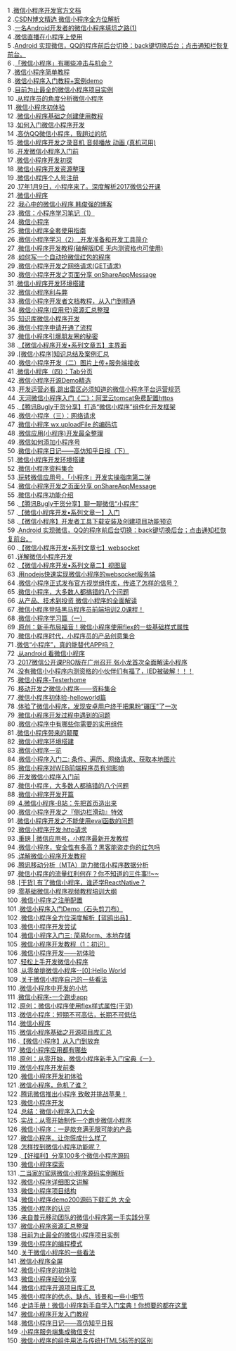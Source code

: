 1 .[微信小程序开发官方文档](http://blog.csdn.net/wang7396/article/details/52649478?locationNum=9&fps=1)  
2 .[CSDN博文精选 微信小程序全方位解析](http://blog.csdn.net/chenqiuge1984/article/details/52704071?locationNum=11&fps=1)  
3 .[一名Android开发者的微信小程序填坑之路(1)](http://blog.csdn.net/luoyanglizi/article/details/52681245?locationNum=6&fps=1)  
4 .[微信直播在小程序上使用](http://blog.csdn.net/nuozhuanlong5499/article/details/53422660?locationNum=13&fps=1)  
5 .[Android 实现微信，QQ的程序前后台切换：back键切换后台；点击通知栏恢复前台。](http://blog.csdn.net/sddyljsx/article/details/41390169?locationNum=9&fps=1)  
6 .[「微信小程序」有哪些冲击与机会？](http://blog.csdn.net/googdev/article/details/52634194?locationNum=6&fps=1)  
7 .[微信小程序简单教程](http://blog.csdn.net/superfang119/article/details/52640919?locationNum=7&fps=1)  
8 .[微信小程序入门教程+案例demo](http://blog.csdn.net/qq137722697/article/details/52988719?locationNum=15&fps=1)  
9 .[目前为止最全的微信小程序项目实例](http://blog.csdn.net/zuoliangzhu/article/details/53862576?locationNum=4&fps=1)  
10 .[从程序员的角度分析微信小程序](http://blog.csdn.net/starzhou/article/details/52634090?locationNum=13&fps=1)  
11 .[微信小程序初体验](http://blog.csdn.net/u013651405/article/details/52636276?locationNum=6&fps=1)  
12 .[微信小程序基础之创建使用教程](http://blog.csdn.net/hbblzjy/article/details/53102790?locationNum=8&fps=1)  
13 .[如何入门微信小程序开发](http://blog.csdn.net/Richard_Jason/article/details/52891031?locationNum=14&fps=1)  
14 .[高仿QQ微信小程序，我趟过的坑](http://blog.csdn.net/xiehuimx/article/details/52005355?locationNum=7&fps=1)  
15 .[微信小程序开发之录音机 音频播放 动画 (真机可用)](http://blog.csdn.net/qq_31383345/article/details/53358267?locationNum=9&fps=1)  
16 .[开发微信小程序入门前](http://blog.csdn.net/u012028371/article/details/52640592?locationNum=7&fps=1)  
17 .[微信小程序开发初探](http://blog.csdn.net/CrazyZhang1990/article/details/53080775?locationNum=8&fps=1)  
18 .[微信小程序开发资源整理](http://blog.csdn.net/yulianlin/article/details/52639479?locationNum=3&fps=1)  
19 .[微信小程序个人号注册](http://blog.csdn.net/java_goodstudy/article/details/53166917?locationNum=13&fps=1)  
20 .[17年1月9日，小程序来了。深度解析2017微信公开课](http://blog.csdn.net/Beta007/article/details/53909662?locationNum=12&fps=1)  
21 .[微信小程序](http://blog.csdn.net/u011507982/article/details/52638462?locationNum=3&fps=1)  
22 .[我心中的微信小程序   韩俊强的博客](http://blog.csdn.net/qq_31810357/article/details/53183016?locationNum=12&fps=1)  
23 .[微信：小程序学习笔记（1）](http://blog.csdn.net/hero82748274/article/details/52654469?locationNum=4&fps=1)  
24 .[微信小程序](http://blog.csdn.net/wds1181977/article/details/52698828?locationNum=1&fps=1)  
25 .[微信小程序全套使用指南](http://blog.csdn.net/u010321471/article/details/54288988?locationNum=2&fps=1)  
26 .[微信小程序学习（2）_开发准备和开发工具简介](http://blog.csdn.net/Two_Water/article/details/52762061?locationNum=10&fps=1)  
27 .[微信小程序开发教程(破解版IDE 无内测资格也可使用)](http://blog.csdn.net/aa841538513/article/details/52635249?locationNum=5&fps=1)  
28 .[如何写一个自动抢微信红包的程序](http://blog.csdn.net/wjinling2016/article/details/50601370?locationNum=15&fps=1)  
29 .[微信小程序开发之网络请求(GET请求)](http://blog.csdn.net/qq_31383345/article/details/52819342?locationNum=10&fps=1)  
30 .[微信小程序开发之页面分享 onShareAppMessage](http://blog.csdn.net/qq_31383345/article/details/53791595?locationNum=6&fps=1)  
31 .[微信小程序开发环境搭建](http://blog.csdn.net/u012243474/article/details/52648434?locationNum=4&fps=1)  
32 .[微信小程序利与弊](http://blog.csdn.net/YCM1101743158/article/details/54291830?locationNum=4&fps=1)  
33 .[微信小程序开发者文档教程，从入门到精通](http://blog.csdn.net/wyx100/article/details/52667518?locationNum=9&fps=1)  
34 .[微信小程序(应用号)资源汇总整理](http://blog.csdn.net/txw1958/article/details/52754533?locationNum=14&fps=1)  
35 .[知识库微信小程序开发](http://blog.csdn.net/baiyuzhong2012/article/details/53261883?locationNum=11&fps=1)  
36 .[微信小程序申请开通了流程](http://blog.csdn.net/walkingmanc/article/details/53711976?locationNum=2&fps=1)  
37 .[微信小程序引爆朋友圈的秘密](http://blog.csdn.net/anda0109/article/details/54314514?locationNum=11&fps=1)  
38 .[【微信小程序开发•系列文章五】主界面](http://blog.csdn.net/lingyb011/article/details/53067843?locationNum=1&fps=1)  
39 .[[微信小程序]知识总结及案例汇总](http://blog.csdn.net/BaiHuaXiu123/article/details/53428522?locationNum=15&fps=1)  
40 .[微信小程序开发（二）图片上传+服务端接收](http://blog.csdn.net/sk719887916/article/details/54312573?locationNum=8&fps=1)  
41 .[微信小程序（四）：Tab分页](http://blog.csdn.net/u010635353/article/details/53156932?locationNum=2&fps=1)  
42 .[微信小程序开源Demo精选](http://blog.csdn.net/kenkao/article/details/53942993?locationNum=10&fps=1)  
43 .[开发运营必看,跳出雷区必须知道的微信小程序平台运营规范](http://blog.csdn.net/bzlrj/article/details/52837139?locationNum=1&fps=1)  
44 .[天河微信小程序入门《二》：阿里云tomcat免费配置https](http://blog.csdn.net/u012421719/article/details/53048709?locationNum=15&fps=1)  
45 .[【腾讯Bugly干货分享】打造“微信小程序”组件化开发框架](http://blog.csdn.net/Tencent_Bugly/article/details/53463265?locationNum=12&fps=1)  
46 .[微信小程序（三）：网络请求](http://blog.csdn.net/u010635353/article/details/53171025?locationNum=5&fps=1)  
47 .[微信小程序 wx.uploadFile 的编码坑](http://blog.csdn.net/chwlfg/article/details/53436222?locationNum=9&fps=1)  
48 .[微信应用(小程序)开发最全整理](http://blog.csdn.net/lvcayu/article/details/52637692?locationNum=5&fps=1)  
49 .[微信如何添加小程序号](http://blog.csdn.net/kebi007/article/details/54286744?locationNum=2&fps=1)  
50 .[微信小程序日记——高仿知乎日报（下）](http://blog.csdn.net/qq_32198277/article/details/52889996?locationNum=14&fps=1)  
51 .[微信小程序开发环境搭建](http://blog.csdn.net/super_man_ww/article/details/52692122?locationNum=12&fps=1)  
52 .[微信小程序资料集合](http://blog.csdn.net/VIPshao/article/details/52944105?locationNum=2&fps=1)  
53 .[玩转微信应用号，「小程序」开发实操指南第二弹](http://blog.csdn.net/qiyun5656/article/details/52648129?locationNum=9&fps=1)  
54 .[微信小程序开发之页面分享 onShareAppMessage](http://blog.csdn.net/sinat_17775997/article/details/53812853?locationNum=7&fps=1)  
55 .[微信小程序功能介绍](http://blog.csdn.net/xiaoxing598/article/details/53100028?locationNum=5&fps=1)  
56 .[【腾讯Bugly干货分享】聊一聊微信“小程序”](http://blog.csdn.net/Tencent_Bugly/article/details/52754227?locationNum=12&fps=1)  
57 .[【微信小程序开发•系列文章一】入门](http://blog.csdn.net/lingyb011/article/details/53066740?locationNum=7&fps=1)  
58 .[【微信小程序】开发者工具下载安装及创建项目功能预览](http://blog.csdn.net/testcs_dn/article/details/53726588?locationNum=8&fps=1)  
59 .[Android 实现微信，QQ的程序前后台切换：back键切换后台；点击通知栏恢复前台。](http://blog.csdn.net/homebei2/article/details/41802495?locationNum=15&fps=1)  
60 .[【微信小程序开发•系列文章七】websocket](http://blog.csdn.net/lingyb011/article/details/53068095?locationNum=9&fps=1)  
61 .[详解微信小程序开发](http://blog.csdn.net/baidu_36418146/article/details/52859441?locationNum=9&fps=1)  
62 .[【微信小程序开发•系列文章二】视图层](http://blog.csdn.net/lingyb011/article/details/53067003?locationNum=6&fps=1)  
63 .[用nodejs快速实现微信小程序的websocket服务端](http://blog.csdn.net/u012495579/article/details/52906543?locationNum=5&fps=1)  
64 .[微信小程序正式发布官方视觉组件库，传递了怎样的信号？](http://blog.csdn.net/sinat_36947685/article/details/53784350?locationNum=11&fps=1)  
65 .[微信小程序，大多数人都搞错的八个问题](http://blog.csdn.net/zy_281870667/article/details/52689642?locationNum=13&fps=1)  
66 .[从产品、技术到投资  微信小程序的全面解读](http://blog.csdn.net/chenqiuge1984/article/details/52981106?locationNum=4&fps=1)  
67 .[微信小程序登陆黑马程序员前端培训2.0课程！](http://blog.csdn.net/itcast_cn/article/details/52750951?locationNum=14&fps=1)  
68 .[微信小程序学习篇（一）](http://blog.csdn.net/liu13722785488/article/details/52816605?locationNum=1&fps=1)  
69 .[原创：新手布局福音！微信小程序使用flex的一些基础样式属性](http://blog.csdn.net/AAASai_/article/details/53487839?locationNum=10&fps=1)  
70 .[微信小程序时代，小程序员的产品创意集合](http://blog.csdn.net/zhouwu0716/article/details/52873157?locationNum=11&fps=1)  
71 .[微信“小程序”，真的能替代APP吗？](http://blog.csdn.net/itxiaolaba/article/details/52674620?locationNum=8&fps=1)  
72 .[从android 看微信小程序](http://blog.csdn.net/lckj686/article/details/53234474?locationNum=11&fps=1)  
73 .[2017微信公开课PRO版在广州召开 张小龙首次全面解读小程序](http://blog.csdn.net/chenqiuge1984/article/details/53939584?locationNum=5&fps=1)  
74 .[没有微信小小程序内测资格的小伙伴们有福了，IED被破解！！！](http://blog.csdn.net/t1397018/article/details/52662672?locationNum=11&fps=1)  
75 .[微信小程序-Testerhome](http://blog.csdn.net/qq744746842/article/details/52770683?locationNum=6&fps=1)  
76 .[移动开发之微信小程序——资料集合](http://blog.csdn.net/DJY1992/article/details/53784997?locationNum=3&fps=1)  
77 .[微信小程序初体验-helloworld篇](http://blog.csdn.net/YiRanAiNi_/article/details/53081945?locationNum=7&fps=1)  
78 .[体验了微信小程序，发现安卓用户终于把果粉“碾压”了一次](http://blog.csdn.net/minyifei811/article/details/53924083?locationNum=12&fps=1)  
79 .[微信小程序开发过程中遇到的问题](http://blog.csdn.net/dk947960731/article/details/53457895?locationNum=15&fps=1)  
80 .[微信小程序中有哪些你需要的实用组件](http://blog.csdn.net/sinat_17775997/article/details/53608547?locationNum=15&fps=1)  
81 .[微信小程序带来的颠覆](http://blog.csdn.net/abc921703002/article/details/53037767?locationNum=12&fps=1)  
82 .[微信小程序环境搭建](http://blog.csdn.net/zsx_xiaoxin/article/details/52754752?locationNum=13&fps=1)  
83 .[微信小程序一览](http://blog.csdn.net/wang_Number_1/article/details/53033665?locationNum=10&fps=1)  
84 .[微信小程序入门二: 条件、遍历、网络请求、获取本地图片](http://blog.csdn.net/lecepin/article/details/54016701?locationNum=3&fps=1)  
85 .[微信小程序对WEB前端程序员有何影响](http://blog.csdn.net/action_xing/article/details/52671983?locationNum=11&fps=1)  
86 .[开发微信小程序入门前](http://blog.csdn.net/w3c_null/article/details/52640673?locationNum=13&fps=1)  
87 .[微信小程序，大多数人都搞错的八个问题](http://blog.csdn.net/zgmu/article/details/53333297?locationNum=8&fps=1)  
88 .[微信小程序开发开篇](http://blog.csdn.net/x605940745/article/details/52908917?locationNum=3&fps=1)  
89 .[4.微信小程序-B站：先把首页造出来](http://blog.csdn.net/u011743345/article/details/53418536?locationNum=6&fps=1)  
90 .[微信小程序开发之『侧边栏滑动』特效](http://blog.csdn.net/sinat_17775997/article/details/53586817?locationNum=12&fps=1)  
91 .[微信小程序开发之不能使用eval函数的问题](http://blog.csdn.net/LearnboC/article/details/53762540?locationNum=2&fps=1)  
92 .[微信小程序开发:http请求](http://blog.csdn.net/TianYaHaiJiao_1/article/details/52709924?locationNum=12&fps=1)  
93 .[重磅 | 微信应用号，小程序最新开发教程](http://blog.csdn.net/kisty_yao/article/details/52815384?locationNum=6&fps=1)  
94 .[微信小程序，安全性有多高？黑客能盗走你的红包吗](http://blog.csdn.net/Anprou/article/details/54289541?locationNum=10&fps=1)  
95 .[详解微信小程序开发教程](http://blog.csdn.net/hj7jay/article/details/53184265?locationNum=14&fps=1)  
96 .[腾讯移动分析（MTA）助力微信小程序数据分析](http://blog.csdn.net/Tencent_MTA/article/details/53929406?locationNum=13&fps=1)  
97 .[微信小程序的流量红利何在？你不知道的三件事!!~~](http://blog.csdn.net/lijiajun95/article/details/53993824?locationNum=13&fps=1)  
98 .[[干货] 有了微信小程序，谁还学ReactNative？](http://blog.csdn.net/qian_xiaoqian/article/details/53053942?locationNum=2&fps=1)  
99 .[零基础微信小程序视频教程培训大纲](http://blog.csdn.net/xiguatony/article/details/52970805?locationNum=1&fps=1)  
100 .[微信小程序之注册配置](http://blog.csdn.net/wind_602/article/details/53166474?locationNum=3&fps=1)  
101 .[微信小程序入门Demo（石头剪刀布）](http://blog.csdn.net/qq_29634317/article/details/52882502?locationNum=14&fps=1)  
102 .[微信小程序全方位深度解析【蓝鸥出品】](http://blog.csdn.net/lanoutangxiangrong/article/details/52944980?locationNum=12&fps=1)  
103 .[微信小程序开发尝试](http://blog.csdn.net/u014641010/article/details/53574888?locationNum=14&fps=1)  
104 .[微信小程序入门三: 简易form、本地存储](http://blog.csdn.net/lecepin/article/details/54316636?locationNum=9&fps=1)  
105 .[微信小程序开发教程（1：初识）](http://blog.csdn.net/javabenhe/article/details/52878560?locationNum=3&fps=1)  
106 .[微信小程序开发——初体验](http://blog.csdn.net/pcaxb/article/details/54140680?locationNum=2&fps=1)  
107 .[轻松上手开发微信小程序](http://blog.csdn.net/u014607184/article/details/54289464?locationNum=4&fps=1)  
108 .[从零单排微信小程序--[0]:Hello World](http://blog.csdn.net/u011786439/article/details/53582902?locationNum=10&fps=1)  
109 .[关于微信小程序自己的一些看法](http://blog.csdn.net/zxfei0814/article/details/52636174?locationNum=7&fps=1)  
110 .[微信小程序中开发的小坑](http://blog.csdn.net/chaoyangzhixue/article/details/53814511?locationNum=15&fps=1)  
111 .[微信小程序-一个跑步app](http://blog.csdn.net/sinat_17775997/article/details/54176599?locationNum=1&fps=1)  
112 .[原创：微信小程序使用flex样式属性(干货)](http://blog.csdn.net/lijiajun95/article/details/54344895?locationNum=5&fps=1)  
113 .[微信小程序：短期不可高估，长期不可低估](http://blog.csdn.net/English0523/article/details/53924223?locationNum=8&fps=1)  
114 .[微信小程序](http://blog.csdn.net/lwl_ls/article/details/52925924?locationNum=5&fps=1)  
115 .[微信小程序基础之开源项目库汇总](http://blog.csdn.net/hbblzjy/article/details/54375684?locationNum=1&fps=1)  
116 .[【微信小程序】从入门到放弃](http://blog.csdn.net/maguanghui_2012/article/details/53943925?locationNum=3&fps=1)  
117 .[微信小程序应用都有哪些](http://blog.csdn.net/CrazyZhang1990/article/details/54289293?locationNum=10&fps=1)  
118 .[原创：从零开始，微信小程序新手入门宝典《一》](http://blog.csdn.net/AAASai_/article/details/54136610?locationNum=3&fps=1)  
119 .[微信小程序开发前奏](http://blog.csdn.net/qq_26585943/article/details/54292244?locationNum=2&fps=1)  
120 .[微信小程序开发初体验](http://blog.csdn.net/sunxiaogang0214/article/details/54344080?locationNum=4&fps=1)  
121 .[微信小程序，危机了谁？](http://blog.csdn.net/qq_28057577/article/details/54344105?locationNum=8&fps=1)  
122 .[腾讯微信推出小程序  致敬并挑战苹果！](http://blog.csdn.net/qq_36617521/article/details/54340959?locationNum=14&fps=1)  
123 .[微信小程序开发](http://blog.csdn.net/changlin_123/article/details/54343249?locationNum=1&fps=1)  
124 .[总结：微信小程序入口大全](http://blog.csdn.net/houerfei/article/details/54343138?locationNum=7&fps=1)  
125 .[实战：从零开始制作一个跑步微信小程序](http://blog.csdn.net/qq_30656761/article/details/54137227?locationNum=7&fps=1)  
126 .[微信小程序：一是款充满无限可能的产品](http://blog.csdn.net/lijiajun95/article/details/54377204?locationNum=11&fps=1)  
127 .[微信小程序，让你慌成什么样了](http://blog.csdn.net/hedong_77/article/details/54345195?locationNum=2&fps=1)  
128 .[怎样找到微信小程序功能呢？](http://blog.csdn.net/github_36301064/article/details/54342132?locationNum=6&fps=1)  
129 .[【好福利】分享100多个微信小程序源码](http://blog.csdn.net/weiren1101/article/details/54380154?locationNum=10&fps=1)  
130 .[微信小程序探索](http://blog.csdn.net/seebetpro/article/details/54407990?locationNum=7&fps=1)  
131 .[二当家的官网微信小程序源码实例解析](http://blog.csdn.net/u013032788/article/details/54376774?locationNum=5&fps=1)  
132 .[微信小程序详细图文讲解](http://blog.csdn.net/replace_/article/details/54375110?locationNum=6&fps=1)  
133 .[微信小程序项目结构](http://blog.csdn.net/alspd_zhangpan/article/details/54406841?locationNum=15&fps=1)  
134 .[微信小程序demo200源码下载汇总 大全](http://blog.csdn.net/sinat_17775997/article/details/54388370?locationNum=4&fps=1)  
135 .[微信小程序的认识](http://blog.csdn.net/JavaMrZhang/article/details/54341326?locationNum=14&fps=1)  
136 .[来自普元移动团队的微信小程序第一手实践分享](http://blog.csdn.net/xiaobing_122613/article/details/54375053?locationNum=5&fps=1)  
137 .[微信小程序资源汇总整理](http://blog.csdn.net/yelin042/article/details/54406072?locationNum=11&fps=1)  
138 .[目前为止最全的微信小程序项目实例](http://blog.csdn.net/yelin042/article/details/54346139?locationNum=13&fps=1)  
139 .[微信小程序的编程模式](http://blog.csdn.net/shadowliucs/article/details/54376434?locationNum=4&fps=1)  
140 .[关于微信小程序的一些看法](http://blog.csdn.net/gao_chun/article/details/54407030?locationNum=8&fps=1)  
141 .[微信小程序全屏](http://blog.csdn.net/Markslin/article/details/54375052?locationNum=3&fps=1)  
142 .[微信小程序的初体验](http://blog.csdn.net/yanglei0917/article/details/54406479?locationNum=1&fps=1)  
143 .[微信小程序经验分享](http://blog.csdn.net/u011326979/article/details/54410794?locationNum=4&fps=1)  
144 .[微信小程序开源项目库汇总](http://blog.csdn.net/sinat_17775997/article/details/54375127?locationNum=14&fps=1)  
145 .[微信小程序的优点、缺点、钱景和一些小细节](http://blog.csdn.net/yueban520/article/details/54344341?locationNum=9&fps=1)  
146 .[史诗手册！微信小程序新手自学入门宝典！你想要的都在这里](http://blog.csdn.net/wxl1555/article/details/54390674?locationNum=8&fps=1)  
147 .[微信小程序开发入门教程](http://blog.csdn.net/yelin042/article/details/54346224?locationNum=15&fps=1)  
148 .[微信小程序日记——高仿知乎日报](http://blog.csdn.net/sinat_17775997/article/details/54408577?locationNum=13&fps=1)  
149 .[小程序服务端集成微信支付](http://blog.csdn.net/hj7jay/article/details/54405848?locationNum=10&fps=1)  
150 .[微信小程序的组件用法与传统HTML5标签的区别](http://blog.csdn.net/qq_30632003/article/details/54376999?locationNum=1&fps=1)  
